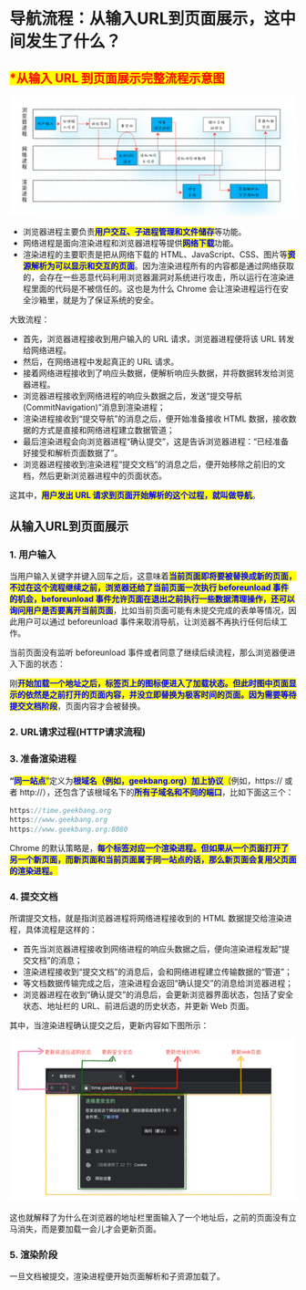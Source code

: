 # 导航流程：从输入URL到页面展示，这中间发生了什么？

## <mark style="color:red;">​\*从输入 URL 到页面展示完整流程示意图</mark>

![](<../.gitbook/assets/image (80) (1) (1) (1) (1).png>)

* 浏览器进程主要负责<mark style="color:blue;">**用户交互、子进程管理和文件储存**</mark>等功能。
* 网络进程是面向渲染进程和浏览器进程等提供<mark style="color:blue;">**网络下载**</mark>功能。
* 渲染进程的主要职责是把从网络下载的 HTML、JavaScript、CSS、图片等<mark style="color:blue;">**资源解析为可以显示和交互的页面**</mark>。因为渲染进程所有的内容都是通过网络获取的，会存在一些恶意代码利用浏览器漏洞对系统进行攻击，所以运行在渲染进程里面的代码是不被信任的。这也是为什么 Chrome 会让渲染进程运行在安全沙箱里，就是为了保证系统的安全。

大致流程：

* 首先，浏览器进程接收到用户输入的 URL 请求，浏览器进程便将该 URL 转发给网络进程。
* 然后，在网络进程中发起真正的 URL 请求。
* 接着网络进程接收到了响应头数据，便解析响应头数据，并将数据转发给浏览器进程。
* 浏览器进程接收到网络进程的响应头数据之后，发送“提交导航 (CommitNavigation)”消息到渲染进程；
* 渲染进程接收到“提交导航”的消息之后，便开始准备接收 HTML 数据，接收数据的方式是直接和网络进程建立数据管道；
* 最后渲染进程会向浏览器进程“确认提交”，这是告诉浏览器进程：“已经准备好接受和解析页面数据了”。
* 浏览器进程接收到渲染进程“提交文档”的消息之后，便开始移除之前旧的文档，然后更新浏览器进程中的页面状态。

这其中，<mark style="color:blue;">**用户发出 URL 请求到页面开始解析的这个过程，就叫做导航**</mark>。

## 从输入URL到页面展示

### 1. 用户输入

当用户输入关键字并键入回车之后，这意味着<mark style="color:blue;">**当前页面即将要被替换成新的页面，不过在这个流程继续之前，浏览器还给了当前页面一次执行 beforeunload 事件的机会，beforeunload 事件允许页面在退出之前执行一些数据清理操作，还可以询问用户是否要离开当前页面**</mark>，比如当前页面可能有未提交完成的表单等情况，因此用户可以通过 beforeunload 事件来取消导航，让浏览器不再执行任何后续工作。

当前页面没有监听 beforeunload 事件或者同意了继续后续流程，那么浏览器便进入下面的状态：

刚<mark style="color:blue;">**开始加载一个地址之后，标签页上的图标便进入了加载状态。但此时图中页面显示的依然是之前打开的页面内容，并没立即替换为极客时间的页面。因为需要等待提交文档阶段**</mark>，页面内容才会被替换。

### 2. URL请求过程(HTTP请求流程)

### 3. 准备渲染进程

**“**<mark style="color:blue;">**同一站点**</mark><mark style="color:blue;">”</mark>定义为<mark style="color:blue;">**根域名（例如，geekbang.org）加上协议**</mark><mark style="color:blue;">（</mark>例如，https:// 或者 http://），还包含了该根域名下的<mark style="color:blue;">**所有子域名和不同的端口**</mark>，比如下面这三个：

```javascript
https://time.geekbang.org
https://www.geekbang.org
https://www.geekbang.org:8080
```

Chrome 的默认策略是，<mark style="color:blue;">**每个标签对应一个渲染进程。但如果从一个页面打开了另一个新页面，而新页面和当前页面属于同一站点的话，那么新页面会复用父页面的渲染进程。**</mark>

### 4. 提交文档

所谓提交文档，就是指浏览器进程将网络进程接收到的 HTML 数据提交给渲染进程，具体流程是这样的：

* 首先当浏览器进程接收到网络进程的响应头数据之后，便向渲染进程发起“提交文档”的消息；
* 渲染进程接收到“提交文档”的消息后，会和网络进程建立传输数据的“管道”；
* 等文档数据传输完成之后，渲染进程会返回“确认提交”的消息给浏览器进程；
* 浏览器进程在收到“确认提交”的消息后，会更新浏览器界面状态，包括了安全状态、地址栏的 URL、前进后退的历史状态，并更新 Web 页面。

其中，当渲染进程确认提交之后，更新内容如下图所示：

![](<../.gitbook/assets/image (77) (1) (1).png>)

这也就解释了为什么在浏览器的地址栏里面输入了一个地址后，之前的页面没有立马消失，而是要加载一会儿才会更新页面。

### 5. 渲染阶段

一旦文档被提交，渲染进程便开始页面解析和子资源加载了。

